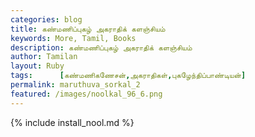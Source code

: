 ```yaml
---  
categories: blog  
title: கண்மணிப்புகழ் அகராதிக் களஞ்சியம்
keywords: More, Tamil, Books  
description: கண்மணிப்புகழ் அகராதிக் களஞ்சியம்
author: Tamilan  
layout: Ruby  
tags:      [கண்மணிகணேசன்,அகராதிகள்,புகழேந்திப்பாண்டியன்]
permalink: maruthuva_sorkal_2  
featured: /images/noolkal_96_6.png  
---  
```

{% include install_nool.md %} 

